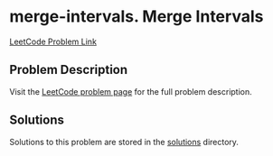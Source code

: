 # merge-intervals. Merge Intervals

[LeetCode Problem Link](https://leetcode.com/problems/merge_intervals/)

## Problem Description

Visit the [LeetCode problem page](https://leetcode.com/problems/merge_intervals/) for the full problem description.

## Solutions

Solutions to this problem are stored in the [solutions](./solutions) directory.
